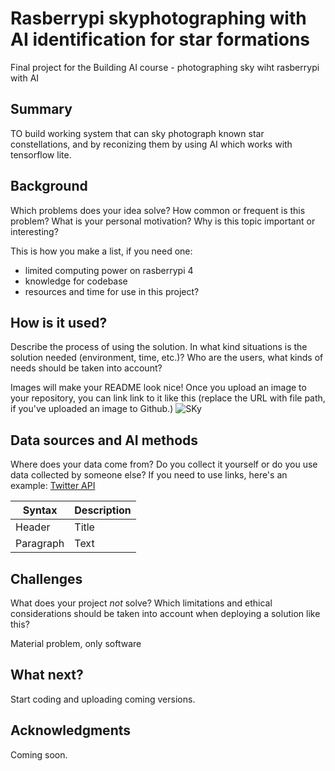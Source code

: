 <!-- This is the markdown template for the final project of the Building AI course, 
created by Reaktor Innovations and University of Helsinki. 
Copy the template, paste it to your GitHub README and edit! -->

# Rasberrypi skyphotographing with AI identification for star formations

Final project for the Building AI course - photographing sky wiht rasberrypi with AI

## Summary

TO build working system that can sky photograph known star constellations, and by reconizing them by using AI which works with tensorflow lite. 


## Background

Which problems does your idea solve? How common or frequent is this problem? What is your personal motivation? Why is this topic important or interesting?

This is how you make a list, if you need one:
* limited computing power on rasberrypi 4
* knowledge for codebase
* resources and time for use in this project?


## How is it used?

Describe the process of using the solution. In what kind situations is the solution needed (environment, time, etc.)? Who are the users, what kinds of needs should be taken into account?

Images will make your README look nice!
Once you upload an image to your repository, you can link link to it like this (replace the URL with file path, if you've uploaded an image to Github.)
![SKy](https://iso.500px.com/wp-content/uploads/2013/08/11834033-1170.jpeg)


## Data sources and AI methods
Where does your data come from? Do you collect it yourself or do you use data collected by someone else?
If you need to use links, here's an example:
[Twitter API](https://developer.twitter.com/en/docs)

| Syntax      | Description |
| ----------- | ----------- |
| Header      | Title       |
| Paragraph   | Text        |

## Challenges

What does your project _not_ solve? Which limitations and ethical considerations should be taken into account when deploying a solution like this?

Material problem, only software

## What next?

Start coding and uploading coming versions. 


## Acknowledgments

Coming soon.
